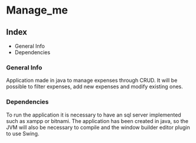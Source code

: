 # Manage_me

## Index

* General Info
* Dependencies

### General Info

Application made in java to manage expenses through CRUD.
It will be possible to filter expenses, add new expenses and modify existing ones.

### Dependencies

To run the application it is necessary to have an sql server implemented such as xampp or bitnami.
The application has been created in java, so the JVM will also be necessary to compile and the window builder editor plugin to use Swing.
